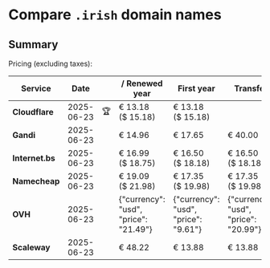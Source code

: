 # Compare `.irish` domain names

## Summary

Pricing (excluding taxes):

| Service | Date |  | / Renewed year | First year | Transfer | Restoration |
|--|--|--|--|--|--|--|
| **Cloudflare** | 2025-06-23 | 🏆 | € 13.18<br>($ 15.18) | € 13.18<br>($ 15.18) |  |  |
| **Gandi** | 2025-06-23 |  | € 14.96 | € 17.65 | € 40.00 | € 83.77 |
| **Internet.bs** | 2025-06-23 |  | € 16.99<br>($ 18.75) | € 16.50<br>($ 18.18) | € 16.50<br>($ 18.18) | € 124.29<br>($ 136.95) |
| **Namecheap** | 2025-06-23 |  | € 19.09<br>($ 21.98) | € 17.35<br>($ 19.98) | € 17.35<br>($ 19.98) |  |
| **OVH** | 2025-06-23 |  | {"currency": "usd", "price": "21.49"} | {"currency": "usd", "price": "9.61"} | {"currency": "usd", "price": "20.99"} |  |
| **Scaleway** | 2025-06-23 |  | € 48.22 | € 13.88 | € 13.88 | € 49.99 |
